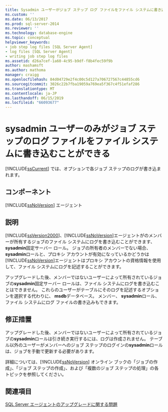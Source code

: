 ```yaml
---
title: Sysadmin ユーザーがジョブ ステップ ログ ファイルをファイル システムに書き込むことができますのみ |Microsoft Docs
ms.custom: ''
ms.date: 06/13/2017
ms.prod: sql-server-2014
ms.reviewer: ''
ms.technology: database-engine
ms.topic: conceptual
helpviewer_keywords:
- job step log files [SQL Server Agent]
- log files [SQL Server Agent]
- writing job step log files
ms.assetid: d26a7cef-1a60-4c95-b9df-f8b4fec59f9b
author: mashamsft
ms.author: mathoma
manager: craigg
ms.openlocfilehash: 84d04729e2f4c00c5d127a706727567c44855cd6
ms.sourcegitcommit: 3026c22b7fba19059a769ea5f367c4f51efaf286
ms.translationtype: MT
ms.contentlocale: ja-JP
ms.lasthandoff: 06/15/2019
ms.locfileid: "66093677"
---
```

# <a name="only-sysadmin-users-can-write-job-step-log-files-to-the-file-system"></a>sysadmin ユーザーのみがジョブ ステップのログ ファイルをファイル システムに書き込むことができる
  [!INCLUDE[ssCurrent](../../includes/sscurrent-md.md)] では、オプションで各ジョブ ステップのログが書き込まれます。  
  
## <a name="component"></a>コンポーネント  
 [!INCLUDE[ssNoVersion](../../includes/ssnoversion-md.md)] エージェント  
  
## <a name="description"></a>説明  
 [!INCLUDE[ssVersion2000](../../includes/ssversion2000-md.md)]、[!INCLUDE[ssNoVersion](../../includes/ssnoversion-md.md)]エージェントがのメンバーが所有するジョブのファイル システムにログを書き込むことができます、 **sysadmin**固定サーバー ロール。 ジョブの所有者のメンバーでない場合、 **sysadmin**ロールと、プロキシ アカウントが有効になっているかどうかは[!INCLUDE[ssNoVersion](../../includes/ssnoversion-md.md)]エージェントはプロキシ アカウントの資格情報を使用して、ファイル システムにログを記述することができます。  
  
 アップグレードした後、メンバーではないユーザーによって所有されているジョブの**sysadmin**固定サーバー ロールは、ファイル システムにログを書き込むことはできません。 これらのユーザーがテーブルにそのログを記述するオプションを選択する代わりに、 **msdb**データベース。 メンバー、 **sysadmin**ロール、ファイル システムにログ ファイルの書き込みもできます。  
  
## <a name="corrective-action"></a>修正措置  
 アップグレードした後、メンバーではないユーザーによって所有されているジョブの**sysadmin**ロールは引き続き実行するには、ログは作成されません。 テーブル以外のユーザーがメンバーへのジョブ ステップのログインの**sysadmin**ロールは、ジョブを手動で更新する必要があります。  
  
 詳細については、[!INCLUDE[ssNoVersion](../../includes/ssnoversion-md.md)] オンライン ブックの「ジョブの作成」、「ジョブ ステップの作成」、および「複数のジョブ ステップの処理」の各トピックを参照してください。  
  
## <a name="see-also"></a>関連項目  
 [SQL Server エージェントのアップグレードに関する問題](../../../2014/sql-server/install/sql-server-agent-upgrade-issues.md)  
  
  
